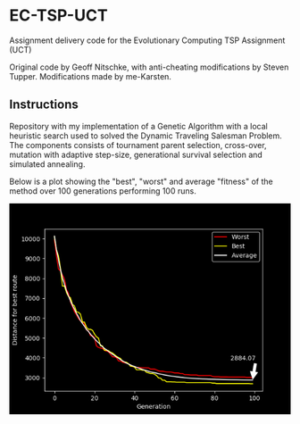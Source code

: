 # EC-TSP-UCT
Assignment delivery code for the Evolutionary Computing TSP Assignment (UCT)

Original code by Geoff Nitschke, with anti-cheating modifications by Steven Tupper.
Modifications made by me-Karsten.

## Instructions

Repository with my implementation of a Genetic Algorithm with a local heuristic search used to solved the Dynamic Traveling Salesman Problem.
The components consists of tournament parent selection, cross-over, mutation with adaptive step-size, generational
 survival selection and simulated annealing.
 
 Below is a plot showing the "best", "worst" and average "fitness" of the method over 100 generations performing 100 runs.

![alt text](Python_scripts/plottedRuns.png "Development over generations.")
